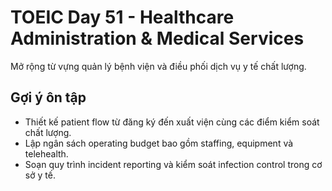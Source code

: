 # TOEIC Day 51 - Healthcare Administration & Medical Services

Mở rộng từ vựng quản lý bệnh viện và điều phối dịch vụ y tế chất lượng.

## Gợi ý ôn tập
- Thiết kế patient flow từ đăng ký đến xuất viện cùng các điểm kiểm soát chất lượng.
- Lập ngân sách operating budget bao gồm staffing, equipment và telehealth.
- Soạn quy trình incident reporting và kiểm soát infection control trong cơ sở y tế.
